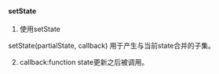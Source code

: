 #### setState

1. 使用setState

setState(partialState, callback)
用于产生与当前state合并的子集。

2. callback:function
state更新之后被调用。